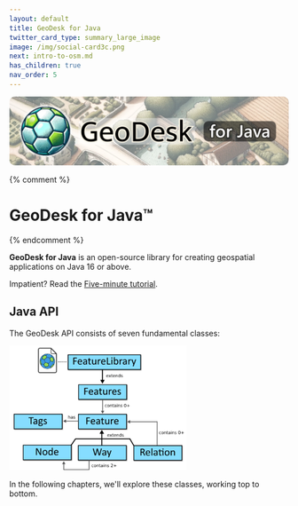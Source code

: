 ```yaml
---
layout: default
title: GeoDesk for Java
twitter_card_type: summary_large_image
image: /img/social-card3c.png
next: intro-to-osm.md
has_children: true
nav_order: 5
---
```



<img src="/img/doc-header-java.png" style="border-radius: 10px;">

{% comment %}
# GeoDesk <span class="smaller">for Java&trade;</span>
{% endcomment %}

**GeoDesk for Java** is an open-source library for creating geospatial applications on Java 16 or above.

Impatient? Read the [Five-minute tutorial](tutorial).

## Java API

The GeoDesk API consists of seven fundamental classes:

<img class="figure" src="/img/classes.png" width=320>

In the following chapters, we'll explore these classes, working top to bottom.



